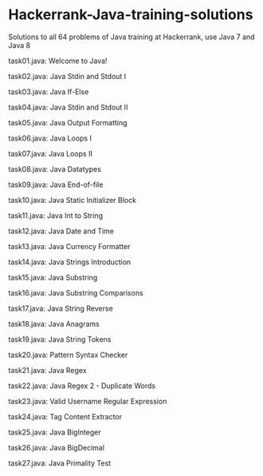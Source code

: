 # Hackerrank-Java-training-solutions
Solutions to all 64 problems of Java training at Hackerrank, use Java 7 and Java 8

task01.java:	Welcome to Java!

task02.java:	Java Stdin and Stdout I

task03.java:	Java If-Else

task04.java:	Java Stdin and Stdout II

task05.java:	Java Output Formatting

task06.java:	Java Loops I

task07.java:	Java Loops II

task08.java:	Java Datatypes

task09.java:	Java End-of-file

task10.java:	Java Static Initializer Block

task11.java:	Java Int to String

task12.java:	Java Date and Time

task13.java:	Java Currency Formatter

task14.java:	Java Strings Introduction

task15.java:	Java Substring

task16.java:	Java Substring Comparisons

task17.java:	Java String Reverse

task18.java:	Java Anagrams

task19.java:	Java String Tokens

task20.java:	Pattern Syntax Checker

task21.java:	Java Regex

task22.java:	Java Regex 2 - Duplicate Words

task23.java:	Valid Username Regular Expression

task24.java:	Tag Content Extractor

task25.java:	Java BigInteger

task26.java:	Java BigDecimal

task27.java:	Java Primality Test

